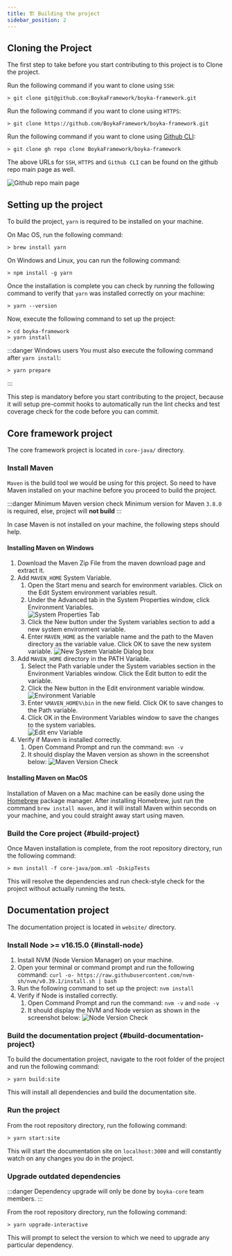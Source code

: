 ```yaml
---
title: 🏗️ Building the project
sidebar_position: 2
---
```


## Cloning the Project

The first step to take before you start contributing to this project is to Clone the project.

Run the following command if you want to clone using `SSH`:

```shell
> git clone git@github.com:BoykaFramework/boyka-framework.git
```

Run the following command if you want to clone using `HTTPS`:

```shell
> git clone https://github.com/BoykaFramework/boyka-framework.git
```

Run the following command if you want to clone using [Github CLI][github_cli]:

```shell
> git clone gh repo clone BoykaFramework/boyka-framework
```

The above URLs for `SSH`, `HTTPS` and `Github CLI` can be found on the github repo main page as well.

![Github repo main page](/img/docs/contributing/gh-repo-main-page.png)

## Setting up the project

To build the project, `yarn` is required to be installed on your machine.

On Mac OS, run the following command:

```shell
> brew install yarn
```

On Windows and Linux, you can run the following command:

```shell
> npm install -g yarn
```

Once the installation is complete you can check by running the following command to verify that `yarn` was installed correctly on your machine:

```shell
> yarn --version
```

Now, execute the following command to set up the project:

```shell
> cd boyka-framework
> yarn install
```

:::danger Windows users
You must also execute the following command after `yarn install`:

```shell
> yarn prepare
```

:::

This step is mandatory before you start contributing to the project, because it will setup pre-commit hooks to automatically run the lint checks and test coverage check for the code before you can commit.

## Core framework project

The core framework project is located in `core-java/` directory.

### Install Maven

`Maven` is the build tool we would be using for this project. So need to have Maven installed on your machine before you proceed to build the project.

:::danger Minimum Maven version check
Minimum version for Maven `3.8.0` is required, else, project will **not build**
:::

In case Maven is not installed on your machine, the following steps should help.

#### Installing Maven on Windows

1. Download the Maven Zip File from the maven download page and extract it.
1. Add `MAVEN_HOME` System Variable.
    1. Open the Start menu and search for environment variables. Click on the Edit System environment variables result.
    1. Under the Advanced tab in the System Properties window, click Environment Variables.  
    ![System Properties Tab](/img/docs/contributing/system-properties-window.png)
    1. Click the New button under the System variables section to add a new system environment variable.
    1. Enter `MAVEN_HOME` as the variable name and the path to the Maven directory as the variable value. Click OK to save the new system variable.
    ![New System Variable Dialog box](/img/docs/contributing/new-system-variable.png)
1. Add `MAVEN_HOME` directory in the PATH Variable.
    1. Select the Path variable under the System variables section in the Environment Variables window. Click the Edit button to edit the variable.
    1. Click the New button in the Edit environment variable window.
    ![Environment Variable](/img/docs/contributing/env-variable.png)
    1. Enter `%MAVEN_HOME%\bin` in the new field. Click OK to save changes to the Path variable.
    1. Click OK in the Environment Variables window to save the changes to the system variables.  
    ![Edit env Variable](/img/docs/contributing/edit-env-variable.png)
1. Verify if Maven is installed correctly.
    1. Open Command Prompt and run the command: `mvn -v`
    1. It should display the Maven version as shown in the screenshot below:
    ![Maven Version Check](/img/docs/contributing/command-prompt-mvn-v.png)

#### Installing Maven on MacOS

Installation of Maven on a Mac machine can be easily done using the [Homebrew](https://brew.sh/) package manager.
After installing Homebrew, just run the command `brew install maven`, and it will install Maven within seconds on your machine, and you could straight away start using maven.

### Build the Core project {#build-project}

Once Maven installation is complete, from the root repository directory, run the following command:

```shell
> mvn install -f core-java/pom.xml -DskipTests
```

This will resolve the dependencies and run check-style check for the project without actually running the tests.

## Documentation project

The documentation project is located in `website/` directory.

### Install Node >= v16.15.0 {#install-node}

1. Install NVM (Node Version Manager) on your machine.
1. Open your terminal or command prompt and run the following command: `curl -o- https://raw.githubusercontent.com/nvm-sh/nvm/v0.39.1/install.sh | bash`
1. Run the following command to set up the project: `nvm install`
1. Verify if Node is installed correctly.
    1. Open Command Prompt and run the command: `nvm -v` and `node -v`
    1. It should display the NVM and Node version as shown in the screenshot below:
    ![Node Version Check](/img/docs/contributing/command-prompt-node-v.png)

### Build the documentation project {#build-documentation-project}

To build the documentation project, navigate to the root folder of the project and run the following command:

```shell
> yarn build:site
```

This will install all dependencies and build the documentation site.

### Run the project

From the root repository directory, run the following command:

```shell
> yarn start:site
```

This will start the documentation site on `localhost:3000` and will constantly watch on any changes you do in the project.

### Upgrade outdated dependencies

:::danger
Dependency upgrade will only be done by `boyka-core` team members.
:::

From the root repository directory, run the following command:

```shell
> yarn upgrade-interactive
```

This will prompt to select the version to which we need to upgrade any particular dependency.

[github_cli]:https://github.com/cli/cli
